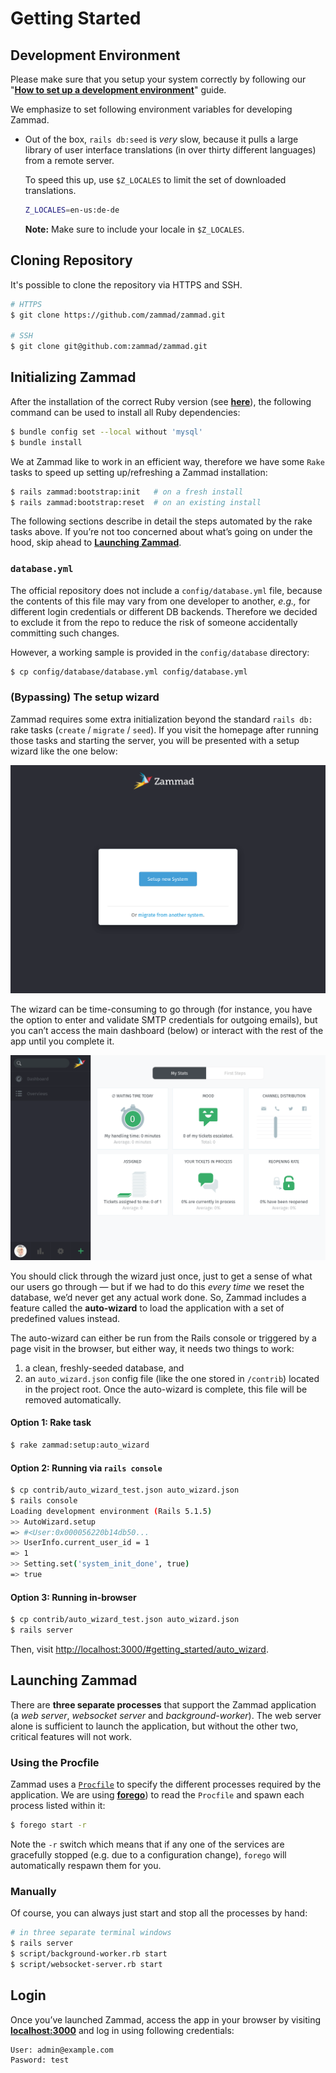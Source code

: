 # Getting Started

## Development Environment

Please make sure that you setup your system correctly by following our "[**How to set up a development environment**](development_environment/index.md)" guide.

We emphasize to set following environment variables for developing Zammad.

* Out of the box, `rails db:seed` is _very_ slow, because it pulls a large library of user interface translations (in over thirty different languages) from a remote server.

  To speed this up, use `$Z_LOCALES` to limit the set of downloaded translations.

  ```sh
  Z_LOCALES=en-us:de-de
  ```

  **Note:** Make sure to include your locale in `$Z_LOCALES`.


## Cloning Repository

It's possible to clone the repository via HTTPS and SSH.

```sh
# HTTPS
$ git clone https://github.com/zammad/zammad.git

# SSH
$ git clone git@github.com:zammad/zammad.git
```

## Initializing Zammad

After the installation of the correct Ruby version (see [**here**](../development_environment/index.md#rvm)), the following command can be used to install all Ruby dependencies:

```sh
$ bundle config set --local without 'mysql'
$ bundle install
```

We at Zammad like to work in an efficient way, therefore we have some `Rake` tasks to speed up setting up/refreshing a Zammad installation:

```sh
$ rails zammad:bootstrap:init   # on a fresh install
$ rails zammad:bootstrap:reset  # on an existing install
```

The following sections describe in detail the steps automated by the rake tasks above. If you’re not too concerned about what’s going on under the hood,
skip ahead to [**Launching Zammad**](#launching-zammad).

### `database.yml`

The official repository does not include a `config/database.yml` file, because the contents of this file may vary from one developer to another, _e.g.,_ for different login credentials or different DB backends. Therefore we decided to exclude it from the repo to reduce the risk of someone accidentally committing such changes.

However, a working sample is provided in the `config/database` directory:

```sh
$ cp config/database/database.yml config/database.yml
```

### (Bypassing) The setup wizard

Zammad requires some extra initialization beyond the standard `rails db:` rake tasks (`create` / `migrate` / `seed`). If you visit the homepage after running those tasks and starting the server, you will be presented with a setup wizard like the one below:

![Zammad Setup Wizard](../images/setup-wizard.png)

The wizard can be time-consuming to go through (for instance, you have the option to enter and validate SMTP credentials for outgoing emails), but you can’t access the main dashboard (below) or interact with the rest of the app until you complete it.

![Zammad Dashboard](../images/dashboard.png)

You should click through the wizard just once, just to get a sense of what our users go through — but if we had to do this _every time_ we reset the database, we’d never get any actual work done. So, Zammad includes a feature called the **auto-wizard** to load the application with a set of predefined values instead.

The auto-wizard can either be run from the Rails console or triggered by a page visit in the browser, but either way, it needs two things to work:

1. a clean, freshly-seeded database, and
2. an `auto_wizard.json` config file (like the one stored in `/contrib`)
   located in the project root. Once the auto-wizard is complete, this file
   will be removed automatically.

#### Option 1: Rake task

```sh
$ rake zammad:setup:auto_wizard
```

#### Option 2: Running via `rails console`

```sh
$ cp contrib/auto_wizard_test.json auto_wizard.json
$ rails console
Loading development environment (Rails 5.1.5)
>> AutoWizard.setup
=> #<User:0x000056220b14db50...
>> UserInfo.current_user_id = 1
=> 1
>> Setting.set('system_init_done', true)
=> true
```

#### Option 3: Running in-browser

```sh
$ cp contrib/auto_wizard_test.json auto_wizard.json
$ rails server
```

Then, visit <http://localhost:3000/#getting_started/auto_wizard>.

## Launching Zammad

There are **three separate processes** that support the Zammad application (a _web server_, _websocket server_ and _background-worker_). The web server alone is sufficient to launch the application, but without the other two, critical
features will not work.

### Using the Procfile

Zammad uses a [`Procfile`](https://devcenter.heroku.com/articles/procfile) to specify the different processes required by the application. We are using [**forego**](https://github.com/ddollar/forego)) to read the `Procfile` and spawn each process listed within it:

```sh
$ forego start -r
```

Note the `-r` switch which means that if any one of the services are gracefully stopped (e.g. due to a configuration change), `forego` will automatically respawn them for you.

### Manually

Of course, you can always just start and stop all the processes by hand:

```sh
# in three separate terminal windows
$ rails server
$ script/background-worker.rb start
$ script/websocket-server.rb start
```

## Login

Once you’ve launched Zammad, access the app in your browser by visiting [**localhost:3000**](http://localhost:3000) and log in using following credentials:

```
User: admin@example.com
Pasword: test
```
